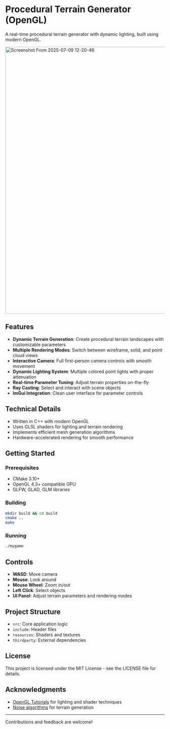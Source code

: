 
# Procedural Terrain Generator (OpenGL)

A real-time procedural terrain generator with dynamic lighting, built using modern OpenGL.

<img width="1410" height="842" alt="Screenshot From 2025-07-09 12-20-46" src="https://github.com/user-attachments/assets/1b87b0d8-101c-4e1e-b17d-7c3199fb1fcd" />

## Features

- **Dynamic Terrain Generation**: Create procedural terrain landscapes with customizable parameters
- **Multiple Rendering Modes**: Switch between wireframe, solid, and point cloud views
- **Interactive Camera**: Full first-person camera controls with smooth movement
- **Dynamic Lighting System**: Multiple colored point lights with proper attenuation
- **Real-time Parameter Tuning**: Adjust terrain properties on-the-fly
- **Ray Casting**: Select and interact with scene objects
- **ImGui Integration**: Clean user interface for parameter controls

## Technical Details

- Written in C++ with modern OpenGL
- Uses GLSL shaders for lighting and terrain rendering
- Implements efficient mesh generation algorithms
- Hardware-accelerated rendering for smooth performance

## Getting Started

### Prerequisites

- CMake 3.10+
- OpenGL 4.3+ compatible GPU
- GLFW, GLAD, GLM libraries

### Building

```bash
mkdir build && cd build
cmake ..
make
```

### Running

```bash
./mygame
```

## Controls

- **WASD**: Move camera
- **Mouse**: Look around
- **Mouse Wheel**: Zoom in/out
- **Left Click**: Select objects
- **UI Panel**: Adjust terrain parameters and rendering modes

## Project Structure

- `src`: Core application logic
- `include`: Header files
- `resources`: Shaders and textures
- `thirdparty`: External dependencies

## License

This project is licensed under the MIT License - see the LICENSE file for details.

## Acknowledgments

- [OpenGL Tutorials](https://learnopengl.com/) for lighting and shader techniques
- [Noise algorithms](https://mrl.cs.nyu.edu/~perlin/noise/) for terrain generation

---

Contributions and feedback are welcome!

